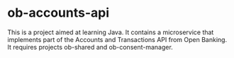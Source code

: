 # ob-accounts-api
This is a project aimed at learning Java. It contains a microservice that implements part of the Accounts and Transactions API from Open Banking. It requires projects ob-shared and ob-consent-manager.
